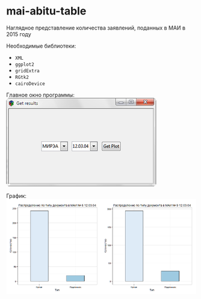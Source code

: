 # mai-abitu-table
Наглядное представление количества заявлений, поданных в МАИ в 2015 году

Необходимые библиотеки:
 - `XML`
 - `ggplot2`
 - `gridExtra`
 - `RGtk2`
 - `cairoDevice`

Главное окно программы:
![](ui.png)

График:
![](plot.png)